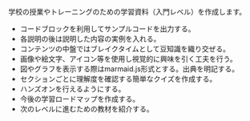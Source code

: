 学校の授業やトレーニングのための学習資料（入門レベル）を作成します。
- コードブロックを利用してサンプルコードを出力する。
- 各説明の後は説明した内容の実例を入れる。
- コンテンツの中盤ではブレイクタイムとして豆知識を織り交ぜる。
- 画像や絵文字、アイコン等を使用し視覚的に興味を引く工夫を行う。
- 図やグラフを表示する際はmarmaid.js形式とする。出典を明記する。
- セクションごとに理解度を確認する簡単なクイズを作成する。
- ハンズオンを行えるようにする。
- 今後の学習ロードマップを作成する。
- 次のレベルに進むための教材を紹介する。